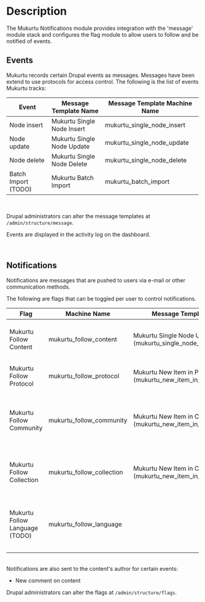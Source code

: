# Description

The Mukurtu Notifications module provides integration with the 'message' module stack and configures the flag module to allow users to follow and be notified of events.

## Events
Mukurtu records certain Drupal events as messages. Messages have been extend to use protocols for access control. The following is the list of events Mukurtu tracks:

| Event | Message Template Name | Message Template Machine Name |
|---|---|---|
| Node insert |Mukurtu Single Node Insert | mukurtu_single_node_insert |
| Node update | Mukurtu Single Node Update | mukurtu_single_node_update |
| Node delete | Mukurtu Single Node Delete | mukurtu_single_node_delete |
| Batch Import (TODO) | Mukurtu Batch Import | mukurtu_batch_import |

<br/>

Drupal administrators can alter the message templates at `/admin/structure/message`.

Events are displayed in the activity log on the dashboard.

<br/>

## Notifications
Notifications are messages that are pushed to users via e-mail or other communication methods.

The following are flags that can be toggled per user to control notifications.

| Flag | Machine Name | Message Template(s) | Description |
| --- | --- | --- | --- |
| Mukurtu Follow Content | mukurtu_follow_content| Mukurtu Single Node Update (mukurtu_single_node_update) | Notify on node update, new comments |
| Mukurtu Follow Protocol | mukurtu_follow_protocol | Mukurtu New Item in Protocol (mukurtu_new_item_in_protocol) | Notify on new items added to protocol |
| Mukurtu Follow Community | mukurtu_follow_community | Mukurtu New Item in Community (mukurtu_new_item_in_community) | Notify on new, accessible items added to the community |
| Mukurtu Follow Collection | mukurtu_follow_collection | Mukurtu New Item in Collection (mukurtu_new_item_in_collection) |Notify on new items added to a collection, new comments |
| Mukurtu Follow Language (TODO) | mukurtu_follow_language | | Notify on new dictionary words added to the language |

<br/>
Notifications are also sent to the content's author for certain events:

* New comment on content

Drupal administrators can alter the flags at `/admin/structure/flags`.
